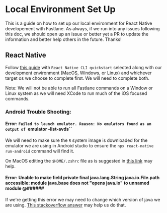 # Local Environment Set Up
This is a guide on how to set up our local environment for React Native developement with Fastlane. As always, if we run into any issues following this doc, we should open up an issue or better yet a PR to update the information and better help others in the future. Thanks!

## React Native
Follow [this guide](https://reactnative.dev/docs/environment-setup) with `React Native CLI quickstart` selected along with our development environment (MacOS, Windows, or Linux) and whichever target os we choose to complete first. We will need to complete both.

Note: We will not be able to run all Fastlane commands on a Window or Linux system as we will need XCode to run much of the iOS focused commands.

### Android Trouble Shooting:

#### Error: `Failed to launch emulator. Reason: No emulators found as an output of `emulator -list-avds``
We will need to make sure the `R` system image is downloaded for the emulator we are using in Android studio to ensure the `npx react-native run-android` command will find it.

On MacOS editing the `$HOME/.zshrc` file as is suggested in [this link](https://softmastx.com/no-emulators-found-as-an-output-of-emulator-list-avds/) may help.


#### Error: Unable to make field private final java.lang.String java.io.File.path accessible: module java.base does not "opens java.io" to unnamed module @######
If we're getting this error we may need to change which version of java we are using. [This stackoverflow answer](https://stackoverflow.com/a/24657630/15825406) may help us do that.